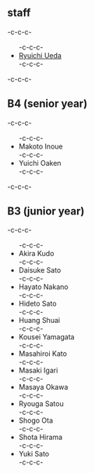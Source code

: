 <h2>staff</h2>-c-c-c-<ul>-c-c-c- 	<li id="ryuichiueda"><a href="http://lab.ueda.asia/?page_id=42">Ryuichi Ueda</a></li>-c-c-c-</ul>-c-c-c-<h2>B4 (senior year)</h2>-c-c-c-<ul>-c-c-c- 	<li>Makoto Inoue</li>-c-c-c- 	<li>Yuichi Oaken</li>-c-c-c-</ul>-c-c-c-<h2>B3 (junior year)</h2>-c-c-c-<ul><sort -k2,2>-c-c-c- 	<li>Akira Kudo</li>-c-c-c- 	<li>Daisuke Sato</li>-c-c-c- 	<li>Hayato Nakano</li>-c-c-c- 	<li>Hideto Sato</li>-c-c-c- 	<li>Huang Shuai</li>-c-c-c- 	<li>Kousei Yamagata</li>-c-c-c- 	<li>Masahiroi Kato</li>-c-c-c- 	<li>Masaki Igari</li>-c-c-c- 	<li>Masaya Okawa</li>-c-c-c- 	<li>Ryouga Satou</li>-c-c-c- 	<li>Shogo Ota</li>-c-c-c- 	<li>Shota Hirama</li>-c-c-c- 	<li>Yuki Sato</li>-c-c-c-</ul>
